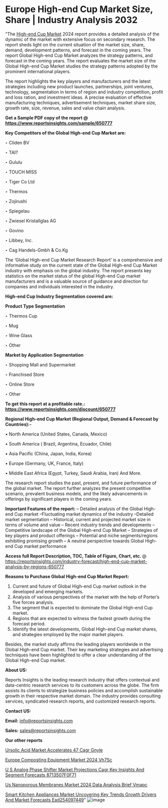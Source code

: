 # Europe High-end Cup Market Size, Share | Industry Analysis 2032

"The <a href=https://www.reportsinsights.com/sample/650777>High-end Cup Market</a> 2024 report provides a detailed analysis of the dynamic of the market with extensive focus on secondary research. The report sheds light on the current situation of the market size, share, demand, development patterns, and forecast in the coming years. The report Global High-end Cup Market analyzes the strategy patterns, and forecast in the coming years. The report evaluates the market size of the Global High-end Cup Market studies the strategy patterns adopted by the prominent international players.

The report highlights the key players and manufacturers and the latest strategies including new product launches, partnerships, joint ventures, technology, segmentation in terms of region and industry competition, profit and loss ration, and investment ideas. A precise evaluation of effective manufacturing techniques, advertisement techniques, market share size, growth rate, size, revenue, sales and value chain analysis.

<strong>Get a Sample PDF copy of the report @ <a href=https://www.reportsinsights.com/sample/650777 style=color:#0000ff;>https://www.reportsinsights.com/sample/650777</a></strong>

<strong>Key Competitors of the Global High-end Cup Market are:</strong>

‣ Cliden BV

‣ TAI?

‣ Gululu

‣ TOUCH MISS

‣ Tiger Co Ltd

‣ Thermos

‣ Zojirushi

‣ Spiegelau

‣ Zwiesel Kristallglas AG

‣ Govino

‣ Libbey, Inc.

‣ Cag Handels-Gmbh & Co.Kg

The ‘Global High-end Cup Market Research Report’ is a comprehensive and informative study on the current state of the Global High-end Cup Market industry with emphasis on the global industry. The report presents key statistics on the market status of the global High-end Cup market manufacturers and is a valuable source of guidance and direction for companies and individuals interested in the industry.

<strong>High-end Cup Industry Segmentation covered are:</strong>

<strong>Product Type Segmentation</strong>

‣ Thermos Cup

‣ Mug

‣ Wine Glass

‣ Other

<strong>Market by Application Segmentation</strong>

‣ Shopping Mall and Supermarket

‣ Franchised Store

‣ Online Store

‣ Other

<strong>To get this report at a profitable rate.: <a href=https://www.reportsinsights.com/discount/650777 style=color:#0000ff;>https://www.reportsinsights.com/discount/650777</a></strong>

<strong>Regional High-end Cup Market (Regional Output, Demand &amp; Forecast by Countries):-</strong>

• North America (United States, Canada, Mexico)

• South America ( Brazil, Argentina, Ecuador, Chile)

• Asia Pacific (China, Japan, India, Korea)

• Europe (Germany, UK, France, Italy)

• Middle East Africa (Egypt, Turkey, Saudi Arabia, Iran) And More.

The research report studies the past, present, and future performance of the global market. The report further analyzes the present competitive scenario, prevalent business models, and the likely advancements in offerings by significant players in the coming years.

<strong>Important Features of the report:</strong>
– Detailed analysis of the Global High-end Cup market
–Fluctuating market dynamics of the industry
–Detailed market segmentation
– Historical, current and projected market size in terms of volume and value
– Recent industry trends and developments
– Competitive landscape of the Global High-end Cup Market
– Strategies of key players and product offerings
– Potential and niche segments/regions exhibiting promising growth
– A neutral perspective towards Global High-end Cup market performance

<strong>Access full Report Description, TOC, Table of Figure, Chart, etc. </strong>@   <a href=https://reportsinsights.com/industry-forecast/high-end-cup-market-analysis-by-regions-650777 style=color:#0000ff;>https://reportsinsights.com/industry-forecast/high-end-cup-market-analysis-by-regions-650777</a>

<strong>Reasons to Purchase Global High-end Cup Market Report:</strong>
1. Current and future of Global High-end Cup market outlook in the developed and emerging markets.
2. Analysis of various perspectives of the market with the help of Porter’s five forces analysis.
3. The segment that is expected to dominate the Global High-end Cup market.
4. Regions that are expected to witness the fastest growth during the forecast period.
5. Identify the latest developments, Global High-end Cup market shares, and strategies employed by the major market players.

Besides, the market study affirms the leading players worldwide in the Global High-end Cup market. Their key marketing strategies and advertising techniques have been highlighted to offer a clear understanding of the Global High-end Cup market.

<strong><strong>About US</strong>:</strong>

Reports Insights is the leading research industry that offers contextual and data-centric research services to its customers across the globe. The firm assists its clients to strategize business policies and accomplish sustainable growth in their respective market domain. The industry provides consulting services, syndicated research reports, and customized research reports.

<strong>Contact US:</strong>

<p class=><b>Email:</b> <a href=mailto:info@reportsinsights.com>info@reportsinsights.com</a></p>
<p class=><b>Sales:</b> <a href=mailto:sales@reportsinsights.com>sales@reportsinsights.com</a></p>

<strong>Our other reports</strong>

<a href=https://www.linkedin.com/pulse/ursolic-acid-market-accelerates-47-cagr-gnyle/>Ursolic Acid Market Accelerates 47 Cagr Gnyle</a>

<a href=https://www.linkedin.com/pulse/europe-composting-equipment-market-2024-vh7sc/>Europe Composting Equipment Market 2024 Vh7Sc</a>

<a href=https://medium.com/@a86515711/u-s-analog-phase-shifter-market-projections-cagr-key-insights-and-segment-forecasts-8713507f0f71>U S Analog Phase Shifter Market Projections Cagr Key Insights And Segment Forecasts 8713507F0F71</a>

<a href=https://www.linkedin.com/pulse/us-nanoporous-membranes-market-2024-data-analysis-brief-vmapc/>Us Nanoporous Membranes Market 2024 Data Analysis Brief Vmapc</a>

<a href=https://medium.com/@sakshideshmukh994/smart-kitchen-appliances-market-uncovering-key-trends-growth-drivers-and-market-forecasts-ead254097449>Smart Kitchen Appliances Market Uncovering Key Trends Growth Drivers And Market Forecasts Ead254097449</a>"
![image](https://github.com/Reportsinsights123/RIgrowth/assets/158415881/ef8fd8df-4694-47ee-a567-7b0ded1744ae)
